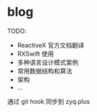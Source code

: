 # blog

TODO:
- ReactiveX 官方文档翻译
- RXSwift 使用
- 多种语言设计模式案例
- 常用数据结构和算法
- 架构
- ...

通过 git hook 同步到 zyq.plus
